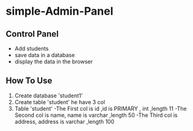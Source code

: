# simple-Admin-Panel

## **Control Panel** 
- Add students
- save data in a database 
- display the data in the browser

## How To Use
1. Create database 'student1'
2. Create table 'student' he have 3 col
3. Table 'student' 
   -The First col is id ,id is PRIMARY , int ,length 11
   -The Second col is name, name is varchar ,length 50
   -The Third col is address, address is varchar ,length 100
   
